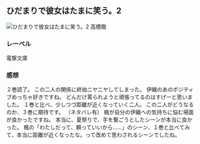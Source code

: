 ## ひだまりで彼女はたまに笑う。2
![ひだまりで彼女はたまに笑う。2](https://imgur.com/SiwIDRT.png)
高橋徹
### レーベル
電撃文庫
### 感想
２巻読了。
この二人の関係に終始ニヤニヤしてしまった。
伊織のあのポジティブめっちゃ好きですね。
どんだけ罵られようと頑張ってるのはすげーと思いました。
１巻と比べ、少しつづ距離が近くなっていく二人。
この二人がどうなるのか、３巻に期待です。
 （ネタバレ有）
楓が自分の伊織への気持ちに悩む場面が良かったですね。
本当に、夏祭りで、手を繋ごうとしたシーンが本当に良かった。
楓の「わたしだって、頼っていいから……」のシーン、１巻と比べてみて、本当に距離が近くなったな。って改めて思わされるシーンでしたね。